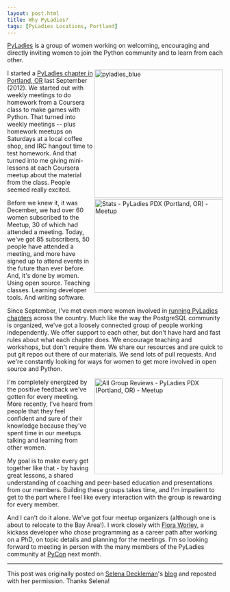 ```yaml
---
layout: post.html
title: Why PyLadies?
tags: [PyLadies Locations, Portland]
---
```


[PyLadies][2] is a group of women working on welcoming, encouraging and directly inviting women to join the Python community and to learn from each other.

<img src="http://www.chesnok.com/daily/wp-content/uploads/2013/02/pyladies_blue-300x300.png" alt="pyladies_blue" width="300" height="300" align="right" />

I started a [PyLadies chapter in Portland, OR][3] last September (2012). We started out with weekly meetings to do homework from a Coursera class to make games with Python. That turned into weekly meetings -- plus homework meetups on Saturdays at a local coffee shop, and IRC hangout time to test homework. And that turned into me giving mini-lessons at each Coursera meetup about the material from the class. People seemed really excited.

<img src="http://www.chesnok.com/daily/wp-content/uploads/2013/02/Stats-PyLadies-PDX-Portland-OR-Meetup-300x219.jpg" alt="Stats - PyLadies PDX (Portland, OR) - Meetup" width="300" height="219" align="right" />

Before we knew it, it was December, we had over 60 women subscribed to the Meetup, 30 of which had attended a meeting. Today, we've got 85 subscribers, 50 people have attended a meeting, and more have signed up to attend events in the future than ever before. And, it's done by women. Using open source. Teaching classes. Learning developer tools. And writing software.

Since September, I've met even more women involved in [running PyLadies chapters][5] across the country. Much like the way the PostgreSQL community is organized, we've got a loosely connected group of people working independently. We offer support to each other, but don't have hard and fast rules about what each chapter does. We encourage teaching and workshops, but don't require them. We share our resources and are quick to put git repos out there of our materials. We send lots of pull requests. And we're constantly looking for ways for women to get more involved in open source and Python.

<img src="http://www.chesnok.com/daily/wp-content/uploads/2013/02/All-Group-Reviews-PyLadies-PDX-Portland-OR-Meetup-300x224.jpg" alt="All Group Reviews - PyLadies PDX (Portland, OR) - Meetup" width="300" height="224" align="right"/>

I'm completely energized by the positive feedback we've gotten for every meeting. More recently, I've heard from people that they feel confident and sure of their knowledge because they've spent time in our meetups talking and learning from other women.

My goal is to make every get together like that - by having great lessons, a shared understanding of coaching and peer-based education and presentations from our members. Building these groups takes time, and I'm impatient to get to the part where I feel like every interaction with the group is rewarding for every member.

And I can't do it alone. We've got four meetup organizers (although one is about to relocate to the Bay Area!). I work closely with [Flora Worley][7], a kickass developer who chose programming as a career path after working on a PhD, on topic details and planning for the meetings. I'm so looking forward to meeting in person with the many members of the PyLadies community at [PyCon][8] next month.

---
This post was originally posted on [Selena Deckleman][9]'s [blog][10] and reposted with her permission.  Thanks Selena!


 [2]: http://pyladies.com
 [3]: http://www.meetup.com/PyLadies-PDX/
 [5]: http://www.pyladies.com/locations/

 [7]: https://twitter.com/floraworley
 [8]: http://pycon.org
 [9]: https://twitter.com/selenamarie
 [10]: http://www.chesnok.com/daily/2013/02/23/why-pyladies/
